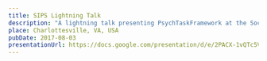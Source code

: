 ```yaml
---
title: SIPS Lightning Talk
description: "A lightning talk presenting PsychTaskFramework at the Society for the Improvement of Psychological Science (SIPS) 2017 meeting."
place: Charlottesville, VA, USA
pubDate: 2017-08-03
presentationUrl: https://docs.google.com/presentation/d/e/2PACX-1vQTc5VajwxkJkDGhZJO5WFRWKPhYyLmj8WvSVhwXkoyx3cpXiKdv2rjDgdkf0eRun04iyLXRvWh3g-6/embed?start=false&amp;loop=true&amp;delayms=5000
---
```

